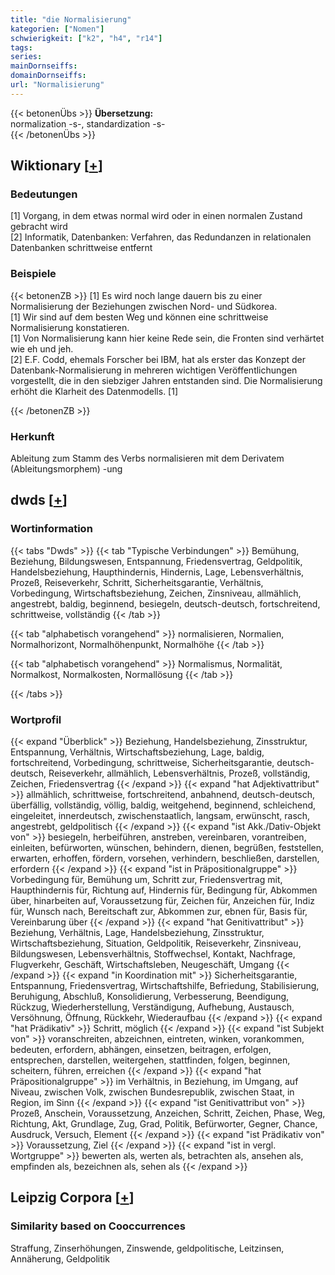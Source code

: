 ```yaml
---
title: "die Normalisierung"
kategorien: ["Nomen"]
schwierigkeit: ["k2", "h4", "r14"]
tags:
series:
mainDornseiffs:
domainDornseiffs:
url: "Normalisierung"
---
```


{{< betonenÜbs >}}
**Übersetzung:**  
normalization -s-, standardization -s-  
{{< /betonenÜbs >}}

## Wiktionary [[+](https://de.wiktionary.org/wiki/Normalisierung)]

### Bedeutungen
[1] Vorgang, in dem etwas normal wird oder in einen normalen Zustand gebracht wird  
[2] Informatik, Datenbanken: Verfahren, das Redundanzen in relationalen Datenbanken schrittweise entfernt  

### Beispiele
{{< betonenZB >}}
[1] Es wird noch lange dauern bis zu einer Normalisierung der Beziehungen zwischen Nord- und Südkorea.  
[1] Wir sind auf dem besten Weg und können eine schrittweise Normalisierung konstatieren.  
[1] Von Normalisierung kann hier keine Rede sein, die Fronten sind verhärtet wie eh und jeh.  
[2] E.F. Codd, ehemals Forscher bei IBM, hat als erster das Konzept der Datenbank-Normalisierung in mehreren wichtigen Veröffentlichungen vorgestellt, die in den siebziger Jahren entstanden sind. Die Normalisierung erhöht die Klarheit des Datenmodells. [1]  

{{< /betonenZB >}}
### Herkunft
Ableitung zum Stamm des Verbs normalisieren mit dem Derivatem (Ableitungsmorphem) -ung  



## dwds [[+](https://www.dwds.de/wb/Normalisierung)]

### Wortinformation
{{< tabs "Dwds" >}}
{{< tab "Typische Verbindungen" >}}
Bemühung, Beziehung, Bildungswesen, Entspannung, Friedensvertrag, Geldpolitik, Handelsbeziehung, Haupthindernis, Hindernis, Lage, Lebensverhältnis, Prozeß, Reiseverkehr, Schritt, Sicherheitsgarantie, Verhältnis, Vorbedingung, Wirtschaftsbeziehung, Zeichen, Zinsniveau, allmählich, angestrebt, baldig, beginnend, besiegeln, deutsch-deutsch, fortschreitend, schrittweise, vollständig
{{< /tab >}}

{{< tab "alphabetisch vorangehend" >}}
normalisieren, Normalien, Normalhorizont, Normalhöhenpunkt, Normalhöhe
{{< /tab >}}

{{< tab "alphabetisch vorangehend" >}}
Normalismus, Normalität, Normalkost, Normalkosten, Normallösung
{{< /tab >}}

{{< /tabs >}}

### Wortprofil
{{< expand "Überblick" >}} Beziehung, Handelsbeziehung, Zinsstruktur, Entspannung, Verhältnis, Wirtschaftsbeziehung, Lage, baldig, fortschreitend, Vorbedingung, schrittweise, Sicherheitsgarantie, deutsch-deutsch, Reiseverkehr, allmählich, Lebensverhältnis, Prozeß, vollständig, Zeichen, Friedensvertrag {{< /expand >}}
{{< expand "hat Adjektivattribut" >}} allmählich, schrittweise, fortschreitend, anbahnend, deutsch-deutsch, überfällig, vollständig, völlig, baldig, weitgehend, beginnend, schleichend, eingeleitet, innerdeutsch, zwischenstaatlich, langsam, erwünscht, rasch, angestrebt, geldpolitisch {{< /expand >}}
{{< expand "ist Akk./Dativ-Objekt von" >}} besiegeln, herbeiführen, anstreben, vereinbaren, vorantreiben, einleiten, befürworten, wünschen, behindern, dienen, begrüßen, feststellen, erwarten, erhoffen, fördern, vorsehen, verhindern, beschließen, darstellen, erfordern {{< /expand >}}
{{< expand "ist in Präpositionalgruppe" >}} Vorbedingung für, Bemühung um, Schritt zur, Friedensvertrag mit, Haupthindernis für, Richtung auf, Hindernis für, Bedingung für, Abkommen über, hinarbeiten auf, Voraussetzung für, Zeichen für, Anzeichen für, Indiz für, Wunsch nach, Bereitschaft zur, Abkommen zur, ebnen für, Basis für, Vereinbarung über {{< /expand >}}
{{< expand "hat Genitivattribut" >}} Beziehung, Verhältnis, Lage, Handelsbeziehung, Zinsstruktur, Wirtschaftsbeziehung, Situation, Geldpolitik, Reiseverkehr, Zinsniveau, Bildungswesen, Lebensverhältnis, Stoffwechsel, Kontakt, Nachfrage, Flugverkehr, Geschäft, Wirtschaftsleben, Neugeschäft, Umgang {{< /expand >}}
{{< expand "in Koordination mit" >}} Sicherheitsgarantie, Entspannung, Friedensvertrag, Wirtschaftshilfe, Befriedung, Stabilisierung, Beruhigung, Abschluß, Konsolidierung, Verbesserung, Beendigung, Rückzug, Wiederherstellung, Verständigung, Aufhebung, Austausch, Versöhnung, Öffnung, Rückkehr, Wiederaufbau {{< /expand >}}
{{< expand "hat Prädikativ" >}} Schritt, möglich {{< /expand >}}
{{< expand "ist Subjekt von" >}} voranschreiten, abzeichnen, eintreten, winken, vorankommen, bedeuten, erfordern, abhängen, einsetzen, beitragen, erfolgen, entsprechen, darstellen, weitergehen, stattfinden, folgen, beginnen, scheitern, führen, erreichen {{< /expand >}}
{{< expand "hat Präpositionalgruppe" >}} im Verhältnis, in Beziehung, im Umgang, auf Niveau, zwischen Volk, zwischen Bundesrepublik, zwischen Staat, in Region, im Sinn {{< /expand >}}
{{< expand "ist Genitivattribut von" >}} Prozeß, Anschein, Voraussetzung, Anzeichen, Schritt, Zeichen, Phase, Weg, Richtung, Akt, Grundlage, Zug, Grad, Politik, Befürworter, Gegner, Chance, Ausdruck, Versuch, Element {{< /expand >}}
{{< expand "ist Prädikativ von" >}} Voraussetzung, Ziel {{< /expand >}}
{{< expand "ist in vergl. Wortgruppe" >}} bewerten als, werten als, betrachten als, ansehen als, empfinden als, bezeichnen als, sehen als {{< /expand >}}

## Leipzig Corpora [[+](https://corpora.uni-leipzig.de/en/res?word=Normalisierung&corpusId=deu_newscrawl-public_2018)]


### Similarity based on Cooccurrences
Straffung, Zinserhöhungen, Zinswende, geldpolitische, Leitzinsen, Annäherung, Geldpolitik


